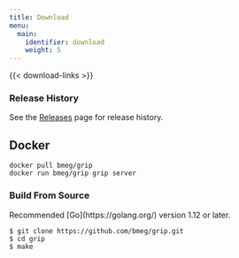 ```yaml
---
title: Download
menu:
  main:
    identifier: download
    weight: 5
---
```


{{< download-links >}}

### Release History

See the [Releases](https://github.com/bmeg/grip/releases) page for release history.

## Docker

```shell
docker pull bmeg/grip
docker run bmeg/grip grip server
```

<h3>Build From Source</h3>
Recommended [Go](https://golang.org/) version 1.12 or later.

```shell
$ git clone https://github.com/bmeg/grip.git
$ cd grip
$ make
```
